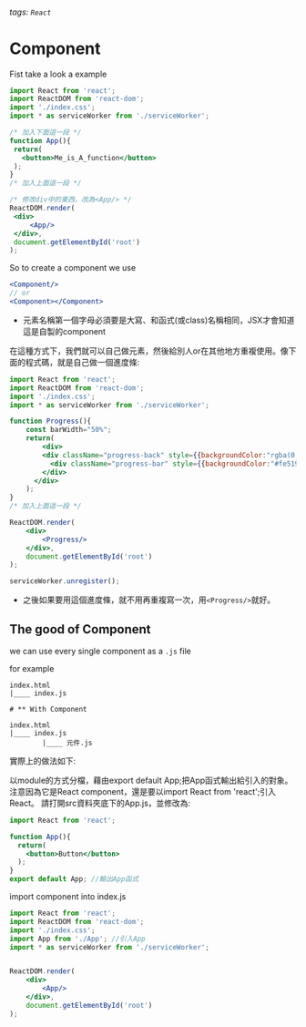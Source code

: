 ###### tags: `React`
# Component


Fist take a look a example
```jsx
import React from 'react';
import ReactDOM from 'react-dom';
import './index.css';
import * as serviceWorker from './serviceWorker';

/* 加入下面這一段 */
function App(){
 return(
   <button>Me_is_A_function</button>
 );
}
/* 加入上面這一段 */

/* 修改div中的東西，改為<App/> */
ReactDOM.render(
 <div>
     <App/>
 </div>,
 document.getElementById('root')
);
```

So to create a component we use 
```jsx
<Component/>
// or 
<Component></Component>
```
- 元素名稱第一個字母必須要是大寫、和函式(或class)名稱相同，JSX才會知道這是自製的component

在這種方式下，我們就可以自己做元素，然後給別人or在其他地方重複使用。像下面的程式碼，就是自己做一個進度條:
```jsx
import React from 'react';
import ReactDOM from 'react-dom';
import './index.css';
import * as serviceWorker from './serviceWorker';

function Progress(){
    const barWidth="50%";
    return(
        <div>
        <div className="progress-back" style={{backgroundColor:"rgba(0,0,0,0.2)",width:"200px",height:"7px",borderRadius:"10px"}}>
          <div className="progress-bar" style={{backgroundColor:"#fe5196",width:barWidth,height:"100%",borderRadius:"10px"}}></div>
        </div>
      </div>
    );
}
/* 加入上面這一段 */

ReactDOM.render(
    <div>
        <Progress/>
    </div>,
    document.getElementById('root')
);

serviceWorker.unregister();
```

- 之後如果要用這個進度條，就不用再重複寫一次，用`<Progress/>`就好。


## The good of Component

we can use every single component as a `.js` file

for example
```bash=
index.html
|____ index.js

# ** With Component 

index.html
|____ index.js
        |____ 元件.js
```
實際上的做法如下:

以module的方式分檔，藉由export default App;把App函式輸出給引入的對象。注意因為它是React component，還是要以import React from 'react';引入React。
請打開src資料夾底下的App.js，並修改為:
```jsx
import React from 'react';

function App(){
  return(
    <button>Button</button>
  );
}
export default App; //輸出App函式
```

import component into index.js
```jsx
import React from 'react';
import ReactDOM from 'react-dom';
import './index.css';
import App from './App'; //引入App
import * as serviceWorker from './serviceWorker';


ReactDOM.render(
    <div>
        <App/>
    </div>,
    document.getElementById('root')
);
```